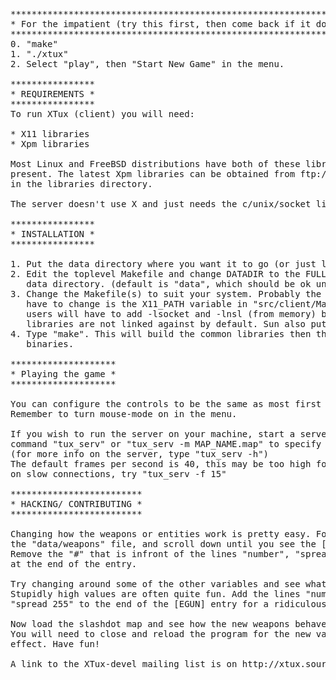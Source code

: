<pre>
**************************************************************************
* For the impatient (try this first, then come back if it doesn't work)  *
**************************************************************************
0. "make"
1. "./xtux"
2. Select "play", then "Start New Game" in the menu.

****************
* REQUIREMENTS *
****************
To run XTux (client) you will need:

* X11 libraries
* Xpm libraries

Most Linux and FreeBSD distributions have both of these libraries already
present. The latest Xpm libraries can be obtained from ftp://ftp.x.org/contrib
in the libraries directory.

The server doesn't use X and just needs the c/unix/socket libraries.

****************
* INSTALLATION *
****************

1. Put the data directory where you want it to go (or just leave it)
2. Edit the toplevel Makefile and change DATADIR to the FULL path of the
   data directory. (default is "data", which should be ok unless you move it)
3. Change the Makefile(s) to suit your system. Probably the only one you'll
   have to change is the X11_PATH variable in "src/client/Makefile". Solaris
   users will have to add -lsocket and -lnsl (from memory) because the network
   libraries are not linked against by default. Sun also puts X in weird places.
4. Type "make". This will build the common libraries then the client and server
   binaries.

********************
* Playing the game *
********************

You can configure the controls to be the same as most first person shooters.
Remember to turn mouse-mode on in the menu.

If you wish to run the server on your machine, start a server with the
command "tux_serv" or "tux_serv -m MAP_NAME.map" to specify a specific map.
(for more info on the server, type "tux_serv -h")
The default frames per second is 40, this may be too high for interet play
on slow connections, try "tux_serv -f 15"

*************************
* HACKING/ CONTRIBUTING *
*************************

Changing how the weapons or entities work is pretty easy. For example, edit
the "data/weapons" file, and scroll down until you see the [RAILGUN] section.
Remove the "#" that is infront of the lines "number", "spread" and "reload_time"
at the end of the entry.

Try changing around some of the other variables and see what they do.
Stupidly high values are often quite fun. Add the lines "number 50" and
"spread 255" to the end of the [EGUN] entry for a ridiculously powerful weapon.

Now load the slashdot map and see how the new weapons behave.
You will need to close and reload the program for the new values to have an
effect. Have fun!

A link to the XTux-devel mailing list is on http://xtux.sourceforge.net
</pre>
